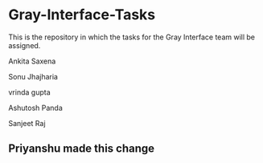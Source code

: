 # Gray-Interface-Tasks
This is the repository in which the tasks for the Gray Interface team will be assigned.


Ankita Saxena

Sonu Jhajharia

vrinda gupta

Ashutosh Panda 

Sanjeet Raj
## Priyanshu made this change

